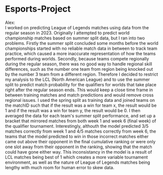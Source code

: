 # Esports-Project

Alex:  
I worked on predicting League of Legends matches using data from the regular season in 2023. Originally I attempted to predict world championship matches based on summer split data, but I ran into two problems. Firstly the summer split concluded some months before the world championships started with no reliable match data in between to track team practice, which caused a more inaccurate representation of how the teams performed during worlds. Secondly, because teams compete regionally during the regular season, there was no good way to handle regional skill differences, such as the number one team from region being knocked out by the number 3 team from a different region. Therefore I decided to restrict my analysis to the LCL (North American League) and to use the summer split to predict match probability for  the qualifiers for worlds that take place right after the regular season ends. This would keep a close time frame in between training matches and match predictions and would remove cross regional issues. I used the spring split as training data and joined teams on the matchID such that if the result was a win for team x, the result would be 1 and if the result was a win for team y, the result would be 0. I then averaged the data for each team's summer split performance, and set up a bracket that mirrored matches from both week 1 and week 6 (final week) of the qualifier tournament. Interestingly, althouth the model predicted 3/5 matches correctly from week 1 and 4/5 matches correctly from week 6, the teams that the model predicted to win in those incorrect matches either came out above their opponent in the final cumulative ranking or were only one slot away from their opponent in the ranking, showing that the match could have gone either way. This inconsistancy in the model is a result of LCL matches being best of 1 which creates a more variable tournament environment, as well as the nature of League of Legends matches being lengthy with much room for human error to skew data.
